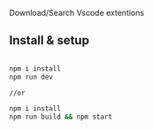 Download/Search Vscode extentions 


## Install & setup
```bash

npm i install
npm run dev

//or 

npm i install
npm run build && npm start

```
